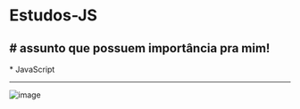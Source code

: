 # Estudos-JS

 <h2> # assunto que possuem importância pra mim!</h2>
* JavaScript


---------------------

 ![image](https://user-images.githubusercontent.com/112995941/215304450-2d1fa7b6-825b-478e-b521-caab628d49ea.png)
